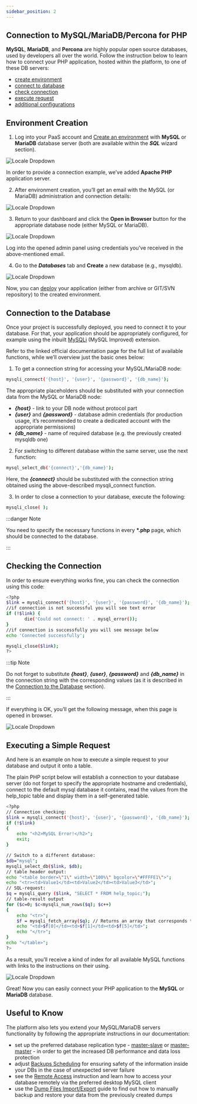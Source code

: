 ```yaml
---
sidebar_position: 2
---
```


## Connection to MySQL/MariaDB/Percona for PHP

**MySQL**, **MariaDB**, and **Percona** are highly popular open source databases, used by developers all over the world. Follow the instruction below to learn how to connect your PHP application, hosted within the platform, to one of these DB servers:

- [create environment](https://cloudmydc.com/)
- [connect to database](https://cloudmydc.com/)
- [check connection](https://cloudmydc.com/)
- [execute request](https://cloudmydc.com/)
- [additional configurations](https://cloudmydc.com/)

## Environment Creation

1. Log into your PaaS account and [Create an environment](/docs/EnvironmentManagement/Setting%20Up%20Environment) with **MySQL** or **MariaDB** database server (both are available within the **_SQL_** wizard section).

<div style={{
    display:'flex',
    justifyContent: 'center',
    margin: '0 0 1rem 0'
}}>

![Locale Dropdown](./img/PHPConnection/01-create-php-mysql-environment.png)

</div>

In order to provide a connection example, we’ve added **Apache PHP** application server.

2. After environment creation, you’ll get an email with the MySQL (or MariaDB) administration and connection details:

<div style={{
    display:'flex',
    justifyContent: 'center',
    margin: '0 0 1rem 0'
}}>

![Locale Dropdown](./img/PHPConnection/02-email-mysql-node-connection.png)

</div>

3. Return to your dashboard and click the **Open in Browser** button for the appropriate database node (either MySQL or MariaDB).

<div style={{
    display:'flex',
    justifyContent: 'center',
    margin: '0 0 1rem 0'
}}>

![Locale Dropdown](./img/PHPConnection/03-mysql-node-open-in-browser-button.png)

</div>

Log into the opened admin panel using credentials you’ve received in the above-mentioned email.

4. Go to the **_Databases_** tab and **Create** a new database (e.g., mysqldb).

<div style={{
    display:'flex',
    justifyContent: 'center',
    margin: '0 0 1rem 0'
}}>

![Locale Dropdown](./img/PHPConnection/04-mysql-create-new-database.png)

</div>

Now, you can [deploy](https://cloudmydc.com/) your application (either from archive or GIT/SVN repository) to the created environment.

## Connection to the Database

Once your project is successfully deployed, you need to connect it to your database. For that, your application should be appropriately configured, for example using the inbuilt [MySQLi](https://cloudmydc.com/) (MySQL Improved) extension.

Refer to the linked official documentation page for the full list of available functions, while we’ll overview just the basic ones below:

1. To get a connection string for accessing your MySQL/MariaDB node:

```bash
mysqli_connect('{host}', '{user}', '{password}', '{db_name}');
```

The appropriate placeholders should be substituted with your connection data from the MySQL or MariaDB node:

- **_{host}_** - link to your DB node without protocol part
- **_{user}_** and **_{password}_** - database admin credentials (for production usage, it’s recommended to create a dedicated account with the appropriate permissions)
- **_{db_name}_** - name of required database (e.g. the previously created mysqldb one)

2. For switching to different database within the same server, use the next function:

```bash
mysql_select_db('{connect}','{db_name}');
```

Here, the **_{connect}_** should be substituted with the connection string obtained using the above-described mysqli_connect function.

3. In order to close a connection to your database, execute the following:

```bash
mysqli_close( );
```

:::danger Note

You need to specify the necessary functions in every **\*.php** page, which should be connected to the database.

:::

## Checking the Connection

In order to ensure everything works fine, you can check the connection using this code:

```bash
<?php
$link = mysqli_connect('{host}', '{user}', '{password}', '{db_name}');
//if connection is not successful you will see text error
if (!$link) {
       die('Could not connect: ' . mysql_error());
}
//if connection is successfully you will see message below
echo 'Connected successfully';

mysqli_close($link);
?>
```

:::tip Note

Do not forget to substitute **_{host}_**, **_{user}_**, **_{password}_** and **_{db_name}_** in the connection string with the corresponding values (as it is described in the [Connection to the Database](https://cloudmydc.com/) section).

:::

If everything is OK, you’ll get the following message, when this page is opened in browser.

<div style={{
    display:'flex',
    justifyContent: 'center',
    margin: '0 0 1rem 0'
}}>

![Locale Dropdown](./img/PHPConnection/05-mysql-database-connected.png)

</div>

## Executing a Simple Request

And here is an example on how to execute a simple request to your database and output it onto a table.

The plain PHP script below will establish a connection to your database server (do not forget to specify the appropriate hostname and credentials), connect to the default mysql database it contains, read the values from the help_topic table and display them in a self-generated table.

```bash
<?php
// Connection checking:
$link = mysqli_connect('{host}', '{user}', '{password}', '{db_name}');
if (!$link)
{
    echo "<h2>MySQL Error!</h2>";
    exit;
}

// Switch to a different database:
$db="mysql";
mysqli_select_db($link, $db);
// table header output:
echo "<table border=\"1\" width=\"100%\" bgcolor=\"#FFFFE1\">";
echo "<tr><td>Value1</td><td>Value2</td><td>Value3</td>";
// SQL-request:
$q = mysqli_query ($link, "SELECT * FROM help_topic;");
// table-result output
for ($c=0; $c<mysqli_num_rows($q); $c++)
{
    echo "<tr>";
    $f = mysqli_fetch_array($q); // Returns an array that corresponds to the fetched row and moves the internal data pointer ahead.
    echo "<td>$f[0]</td><td>$f[1]</td><td>$f[5]</td>";
    echo "</tr>";
}
echo "</table>";
?>
```

As a result, you’ll receive a kind of index for all available MySQL functions with links to the instructions on their using.

<div style={{
    display:'flex',
    justifyContent: 'center',
    margin: '0 0 1rem 0'
}}>

![Locale Dropdown](./img/PHPConnection/06-database-connection-example-applicatiom.png)

</div>

Great! Now you can easily connect your PHP application to the **MySQL** or **MariaDB** database.

## Useful to Know

The platform also lets you extend your MySQL/MariaDB servers functionality by following the appropriate instructions in our documentation:

- set up the preferred database replication type - [master-slave](https://cloudmydc.com/) or [master-master](https://cloudmydc.com/) - in order to get the increased DB performance and data loss protection
- adjust [Backups Scheduling](https://cloudmydc.com/) for ensuring safety of the information inside your DBs in the case of unexpected server failure
- see the [Remote Access](https://cloudmydc.com/) instruction and learn how to access your database remotely via the preferred desktop MySQL client
- use the [Dump Files Import/Export](https://cloudmydc.com/) guide to find out how to manually backup and restore your data from the previously created dumps
